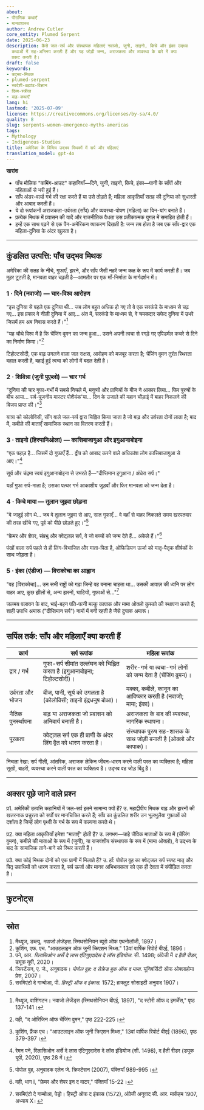 ```yaml
---
about:
- पौराणिक कथाएँ
- मानवशास्त्र
author: Andrew Cutler
core_entity: Plumed Serpent
date: 2025-06-23
description: कैसे जल-सर्प और संस्थापक महिलाएं नवाजो, जुनी, ताइनो, किचे और इंका उद्भव
  कथाओं में सह-अभिनय करती हैं और यह जोड़ी जन्म, अराजकता और व्यवस्था के बारे में क्या
  प्रकट करती है।
draft: false
keywords:
- उद्भव-मिथक
- plumed-serpent
- स्वदेशी-ब्रह्मांड-विज्ञान
- दिव्य-स्त्रीत्व
- बाढ़-कथाएँ
lang: hi
lastmod: '2025-07-09'
license: https://creativecommons.org/licenses/by-sa/4.0/
quality: 8
slug: serpents-women-emergence-myths-americas
tags:
- Mythology
- Indigenous-Studies
title: अमेरिका के विभिन्न उद्भव मिथकों में सर्प और महिलाएं
translation_model: gpt-4o
---
```


**सारांश**

- पाँच मौलिक "कमिंग-आउट" कहानियाँ—दिने, जुनी, ताइनो, किचे, इंका—पानी के साँपों और महिलाओं से भरी हुई हैं।
- साँप अंडर-वर्ल्ड गर्भ की रक्षा करते हैं या उसे तोड़ते हैं; महिला आकृतियाँ सतह की दुनिया को सुधारती और आबाद करती हैं।
- ये दो रूपांकनों अराजकता-उर्वरता (साँप) और व्यवस्था-पोषण (महिला) का यिन-यांग बनाते हैं।
- प्रत्येक मिथक में प्रवासन की यादें और राजनीतिक वैधता उस प्रतीकात्मक युगल में समाहित होती हैं।
- इन्हें एक साथ पढ़ने से एक पैन-अमेरिकन व्याकरण दिखती है: जन्म तब होता है जब एक साँप-द्वार एक महिला-दुनिया के अंदर खुलता है।

---

## कुंडलित उत्पत्ति: पाँच उद्भव मिथक

अमेरिका की सतह के नीचे, गुफाएँ, झरने, और साँप जैसी नहरें जन्म कक्ष के रूप में कार्य करती हैं। जब मुहर टूटती है, मानवता बाहर चढ़ती है—आमतौर पर एक माँ-निर्माता के मार्गदर्शन में।

### 1 · दिने (नवाजो) — चार-विश्व आरोहण

"इस दुनिया से पहले एक दुनिया थी... जब लोग बहुत अधिक हो गए तो वे एक सरकंडे के माध्यम से चढ़ गए... इस प्रकार वे नीली दुनिया में आए... अंत में, सरकंडे के माध्यम से, वे चमकदार सफेद दुनिया में उभरे जिसमें हम अब निवास करते हैं।"[^1]

"यह चौथे विश्व में है कि चेंजिंग वुमन का जन्म हुआ... उसने अपनी त्वचा से रगड़े गए एपिडर्मल कचरे से दिने का निर्माण किया।"[^2]

टिहोल्टसोदी, एक बाढ़ उगलने वाला जल राक्षस, आरोहण को मजबूर करता है; चेंजिंग वुमन तुरंत स्थिरता बहाल करती है, बहाई हुई त्वचा को लोगों में बदल देती है।

### 2 · शिविन्ना (जुनी पुएब्लो) — चार गर्भ

"दुनिया की चार गुफा-गर्भों में सबसे निचले में, मनुष्यों और प्राणियों के बीज ने आकार लिया... फिर पुरुषों के बीच आया... सर्व-पूजनीय मास्टर पोशैयंक'या... दिन के उजाले की महान चौड़ाई में बाहर निकलने की विजय प्राप्त की।"[^3]

यात्रा को कोलोविसी, सींग वाले जल-सर्प द्वारा चिह्नित किया जाता है जो बाढ़ और उर्वरता दोनों लाता है; बाद में, कबीले की माताएँ सामाजिक स्थान का वितरण करती हैं।

### 3 · ताइनो (हिस्पानिओला) — कासिबाजागुआ और इगुआनाबोइना

"एक पहाड़ है... जिसमें दो गुफाएँ हैं... द्वीप को आबाद करने वाले अधिकांश लोग कासिबाजागुआ से आए।"[^4]

सूर्य और चंद्रमा स्वयं इगुआनाबोइना से उभरते हैं—"दीप्तिमान इगुआना / अंधेरा सर्प।"

यहाँ गुफा सर्प-माता है; उसका पत्थर गर्भ आकाशीय जुड़वाँ और फिर मानवता को जन्म देता है।

### 4 · किचे माया — तुलान जुइवा छोड़ना

"वे जादुई लोग थे... जब वे तुलान जुइवा से आए, सात गुफाएँ... वे वहाँ से बाहर निकलते समय खरपतवार की तरह खींचे गए, पूर्व को पीछे छोड़ते हुए।"[^5]

"फ्रेमर और शेपर, संप्रभु और क्वेट्ज़ल सर्प, वे जो बच्चों को जन्म देते हैं... अकेले हैं।"[^6]

पंखों वाला सर्प पहले से ही लिंग-विभाजित और माता-पिता है, ओफिडियन ऊर्जा को मातृ-पैतृक शीर्षकों के साथ जोड़ता है।

### 5 · इंका (एंडीज) — विराकोचा का आह्वान

"वह [विराकोचा]... उन सभी राष्ट्रों को गढ़ा जिन्हें वह बनाना चाहता था... उसकी आवाज़ की ध्वनि पर लोग बाहर आए, कुछ झीलों से, अन्य झरनों, घाटियों, गुफाओं से..."[^7]

जलमय पलायन के बाद, भाई-बहन पति-पत्नी मल्कु कापाक और मामा ओक्लो कुस्को की स्थापना करते हैं; शाही उपाधि अमारू ("दीप्तिमान सर्प") नामों में बनी रहती है जैसे टुपाक अमारू।

---

## सर्पिल तर्क: साँप और महिलाएँ क्या करती हैं

| कार्य | सर्प रूपांक | महिला रूपांक |
|----------|---------------|-------------|
| द्वार / गर्भ | गुफा-सर्प सीमांत उल्लंघन को चिह्नित करता है (इगुआनाबोइना; टिहोल्टसोदी)। | शरीर-गर्भ या त्वचा-गर्भ लोगों को जन्म देता है (चेंजिंग वुमन)। |
| उर्वरता और भोजन | बीज, पानी, सूर्य को उगलता है (कोलोविसी; ताइनो इंद्रधनुष बोआ)। | मक्का, कबीले, कानून का आविष्कार करती है (नवाजो; माया; इंका)। |
| नैतिक पुनर्स्थापना | बाढ़ या अराजकता जो प्रवासन को अनिवार्य बनाती है। | अराजकता के बाद की व्यवस्था, नागरिक स्थापना। |
| पूरकता | क्वेट्ज़ल सर्प एक ही प्राणी के अंदर लिंग द्वैत को धारण करता है। | संस्थापक पुरुष सह-शासक के साथ जोड़ी बनाती है (ओक्लो और कापाक)। |

निचला रेखा: सर्प गीली, आंतरिक, अराजक लेकिन जीवन-धारण करने वाली परत का व्यक्तित्व है; महिला सूखी, बाहरी, व्यवस्था करने वाली परत का व्यक्तित्व है। उद्भव वह जोड़ बिंदु है।

---

## अक्सर पूछे जाने वाले प्रश्न

प्र1. अमेरिकी उत्पत्ति कहानियों में जल-सर्प इतने सामान्य क्यों हैं?
उ. महाद्वीपीय मिथक बाढ़ और झरनों की खतरनाक प्रचुरता को सर्पों पर मानचित्रित करते हैं; साँप का कुंडलित शरीर उन भूलभुलैया गुफाओं को दर्शाता है जिन्हें लोग पृथ्वी के गर्भ के रूप में कल्पना करते थे।

प्र2. क्या महिला आकृतियाँ हमेशा "माताएँ" होती हैं?
उ. लगभग—चाहे जैविक माताओं के रूप में (चेंजिंग वुमन), कबीले की माताओं के रूप में (जुनी), या राजवंशीय संस्थापक के रूप में (मामा ओक्लो), वे उद्भव के बाद के सामाजिक ताने-बाने को स्थिर करती हैं।

प्र3. क्या कोई मिथक दोनों को एक प्राणी में मिलाते हैं?
उ. हाँ: पोपोल वुह का क्वेट्ज़ल सर्प स्पष्ट मातृ और पितृ उपाधियों को धारण करता है, सर्प ऊर्जा और मानव अभिभावकत्व को एक ही देवता में संपीड़ित करता है।

---

## फुटनोट्स

[^1]: मैथ्यूज, वाशिंगटन। नवाजो लेजेंड्स (स्मिथसोनियन बीएई, 1897), "द स्टोरी ऑफ द इमर्जेंस," पृष्ठ 137-141।
[^2]: वही, "द ओरिजिन ऑफ चेंजिंग वुमन," पृष्ठ 222-225।
[^3]: कुशिंग, फ्रैंक एच। "आउटलाइन ऑफ जुनी क्रिएशन मिथ्स," 13वां वार्षिक रिपोर्ट बीएई (1896), पृष्ठ 379-397।
[^4]: रेमन पने, रिलासिओन अर्से दे लास एंटिगुएदादेस दे लॉस इंडियोज (सी. 1498), द हैती रीडर (ड्यूक यूपी, 2020), पृष्ठ 28 में।
[^5]: पोपोल वुह, अनुवादक एलेन जे. क्रिस्टेंसन (2007), पंक्तियाँ 989-995।
[^6]: वही, भाग I, "फ्रेमर और शेपर इन द वाटर," पंक्तियाँ 15-22।
[^7]: सरमिएंटो दे गाम्बोआ, पेड्रो। हिस्ट्री ऑफ द इंकास (1572), अंग्रेजी अनुवाद सी. आर. मार्कहम 1907, अध्याय X।

---

## स्रोत

1. मैथ्यूज, डब्ल्यू. *नवाजो लेजेंड्स*. स्मिथसोनियन ब्यूरो ऑफ एथनोलॉजी, 1897।
2. कुशिंग, एफ. एच. "आउटलाइन ऑफ जुनी क्रिएशन मिथ्स." 13वां वार्षिक रिपोर्ट बीएई, 1896।
3. पने, आर. *रिलासिओन अर्से दे लास एंटिगुएदादेस दे लॉस इंडियोज*. सी. 1498; अंग्रेजी में *द हैती रीडर*, ड्यूक यूपी, 2020।
4. क्रिस्टेंसन, ए. जे., अनुवादक। *पोपोल वुह: द सेक्रेड बुक ऑफ द माया*. यूनिवर्सिटी ऑफ ओक्लाहोमा प्रेस, 2007।
5. सरमिएंटो दे गाम्बोआ, पी. *हिस्ट्री ऑफ द इंकास*. 1572; हाक्लुट सोसाइटी अनुवाद 1907।